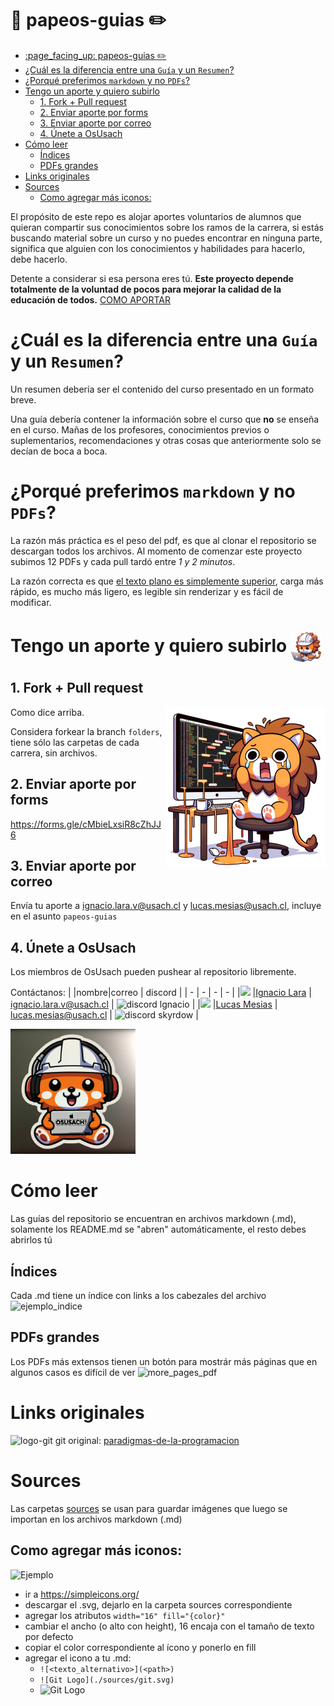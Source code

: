 # :page_facing_up: papeos-guias :pencil2:

- [:page\_facing\_up: papeos-guias :pencil2:](#page_facing_up-papeos-guias-pencil2)
- [¿Cuál es la diferencia entre una `Guía` y un `Resumen`?](#cuál-es-la-diferencia-entre-una-guía-y-un-resumen)
- [¿Porqué preferimos `markdown` y no `PDFs`?](#porqué-preferimos-markdown-y-no-pdfs)
- [Tengo un aporte y quiero subirlo ](#tengo-un-aporte-y-quiero-subirlo-)
  - [1. Fork + Pull request](#1-fork--pull-request)
  - [2. Enviar aporte por forms](#2-enviar-aporte-por-forms)
  - [3. Enviar aporte por correo](#3-enviar-aporte-por-correo)
  - [4. Únete a OsUsach](#4-únete-a-osusach)
- [Cómo leer](#cómo-leer)
  - [Índices](#índices)
  - [PDFs grandes](#pdfs-grandes)
- [Links originales](#links-originales)
- [Sources](#sources)
  - [Como agregar más iconos:](#como-agregar-más-iconos)


El propósito de este repo es alojar aportes voluntarios de alumnos que quieran compartir sus conocimientos sobre los ramos de la carrera, si estás buscando material sobre un curso y no puedes encontrar en ninguna parte, significa que alguien con los conocimientos y habilidades para hacerlo, debe hacerlo. 

Detente a considerar si esa persona eres tú. **Este proyecto depende totalmente de la voluntad de pocos para mejorar la calidad de la educación de todos.** [COMO APORTAR](#tengo-un-aporte-y-quiero-subirlo-)

# ¿Cuál es la diferencia entre una `Guía` y un `Resumen`?

Un resumen debería ser el contenido del curso presentado en un formato breve.

Una guía debería contener la información sobre el curso que **no** se enseña en el curso. Mañas de los profesores, conocimientos previos o suplementarios, recomendaciones y otras cosas que anteriormente solo se decían de boca a boca.

# ¿Porqué preferimos `markdown` y no `PDFs`?

La razón más práctica es el peso del pdf, es que al clonar el repositorio se descargan todos los archivos. Al momento de comenzar este proyecto subimos 12 PDFs y cada pull tardó entre *1 y 2 minutos*.

La razón correcta es que [el texto plano es simplemente superior](https://www.youtube.com/watch?v=WgV6M1LyfNY), carga más rápido, es mucho más ligero, es legible sin renderizar y es fácil de modificar.

# Tengo un aporte y quiero subirlo <img align="center" src="https://github.com/open-source-usach/artwork-usachin/blob/main/IA/IA_59.png" width="48"/>

## 1. Fork + Pull request

<img align="right" src="https://github.com/open-source-usach/artwork-usachin/blob/main/IA/IA_61.png" width="256"/>

Como dice arriba. 

Considera forkear la branch `folders`, tiene sólo las carpetas de cada carrera, sin archivos.


## 2. Enviar aporte por forms
https://forms.gle/cMbieLxsiR8cZhJJ6

## 3. Enviar aporte por correo
Envía tu aporte a ignacio.lara.v@usach.cl y lucas.mesias@usach.cl, incluye en el asunto `papeos-guias`

## 4. Únete a OsUsach
Los miembros de OsUsach pueden pushear al repositorio libremente.

Contáctanos:
| |nombre|correo | discord |
| - | - | - | - |
|<img width="32" src="https://avatars.githubusercontent.com/u/71242366?v=4"></img> |[Ignacio Lara](https://github.com/kappita) | ignacio.lara.v@usach.cl | ![discord](./sources/discord.svg) lgnacio |
|<img width="32" src="https://avatars.githubusercontent.com/u/102250934?v=4"></img> |[Lucas Mesias](https://github.com/Skyrdow) | lucas.mesias@usach.cl | ![discord](./sources/discord.svg) skyrdow |

<img src="https://github.com/open-source-usach/artwork-usachin/blob/main/IA/IA_1.png" width="200"/>

# Cómo leer
Las guías del repositorio se encuentran en archivos markdown (.md), solamente los README.md se "abren" automáticamente, el resto debes abrirlos tú

## Índices
Cada .md tiene un índice con links a los cabezales del archivo
![ejemplo_indice](./sources/indice.png)

## PDFs grandes
Los PDFs más extensos tienen un botón para mostrár más páginas que en algunos casos es difícil de ver
![more_pages_pdf](sources/more_pages.png)

# Links originales

![logo-git](./sources/git.svg) git original: [paradigmas-de-la-programacion](https://github.com/vastien/paradigmas-de-la-programacion)


# Sources
Las carpetas [sources](./sources/) se usan para guardar imágenes que luego se importan en los archivos markdown (.md)
## Como agregar más iconos:
![Ejemplo](./sources/ejemplo_icons.png)
- ir a https://simpleicons.org/
- descargar el .svg, dejarlo en la carpeta sources correspondiente
- agregar los atributos `width="16" fill="{color}"`
- cambiar el ancho (o alto con height), 16 encaja con el tamaño de texto por defecto
- copiar el color correspondiente al ícono y ponerlo en fill
- agregar el icono a tu .md:
    - `![<texto_alternativo>](<path>)`
    - `![Git Logo](./sources/git.svg)`
    - ![Git Logo](./sources/git.svg)
